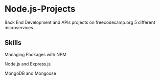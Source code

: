 # Node.js-Projects
Back End Development and APIs projects on freecodecamp.org
5 different microservices

## Skills
Managing Packages with NPM

Node.js and Express.js

MongoDB and Mongoose
